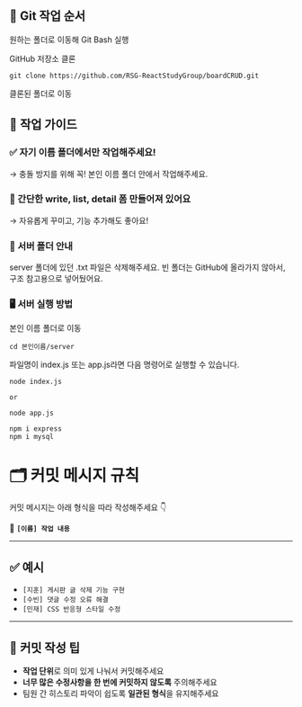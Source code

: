 ## 🔧 Git 작업 순서

원하는 폴더로 이동해 Git Bash 실행

GitHub 저장소 클론

```
git clone https://github.com/RSG-ReactStudyGroup/boardCRUD.git
```

클론된 폴더로 이동

## 📁 작업 가이드

### ✅ 자기 이름 폴더에서만 작업해주세요!

→ 충돌 방지를 위해 꼭! 본인 이름 폴더 안에서 작업해주세요.

### 📝 간단한 write, list, detail 폼 만들어져 있어요

→ 자유롭게 꾸미고, 기능 추가해도 좋아요!

### 📂 서버 폴더 안내

server 폴더에 있던 .txt 파일은 삭제해주세요.
빈 폴더는 GitHub에 올라가지 않아서, 구조 참고용으로 넣어뒀어요.

### 🖥️ 서버 실행 방법

본인 이름 폴더로 이동

```
cd 본인이름/server
```

파일명이 index.js 또는 app.js라면 다음 명령어로 실행할 수 있습니다.

```
node index.js

or

node app.js
```

```
npm i express
npm i mysql
```

# 🗂️ 커밋 메시지 규칙

커밋 메시지는 아래 형식을 따라 작성해주세요 👇

📌 **`[이름] 작업 내용`**

---

## ✅ 예시

- `[지훈] 게시판 글 삭제 기능 구현`
- `[수빈] 댓글 수정 오류 해결`
- `[민재] CSS 반응형 스타일 수정`

---

## 📎 커밋 작성 팁

- **작업 단위**로 의미 있게 나눠서 커밋해주세요
- **너무 많은 수정사항을 한 번에 커밋하지 않도록** 주의해주세요
- 팀원 간 히스토리 파악이 쉽도록 **일관된 형식**을 유지해주세요
